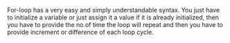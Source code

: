 For-loop has a very easy and simply understandable syntax. You just have to initialize a variable or just assign it a value if it is already initialized, then you have to provide the no.of time the loop will repeat and then you have to provide increment or difference of each loop cycle.